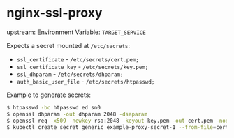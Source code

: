 nginx-ssl-proxy
===============

upstream: Environment Variable: `TARGET_SERVICE`

Expects a secret mounted at `/etc/secrets`:

* `ssl_certificate` - `/etc/secrets/cert.pem;`
* `ssl_certificate_key` - `/etc/secrets/key.pem;`
* `ssl_dhparam` - `/etc/secrets/dhparam;`
* `auth_basic_user_file` - `/etc/secrets/htpasswd;`

Example to generate secrets:

```sh
$ htpasswd -bc htpasswd ed sn0
$ openssl dhparam -out dhparam 2048 -dsaparam
$ openssl req -x509 -newkey rsa:2048 -keyout key.pem -out cert.pem -nodes
$ kubectl create secret generic example-proxy-secret-1 --from-file=cert.pem --from-file=key.pem --from-file=dhparam --from-file=htpasswd
```

